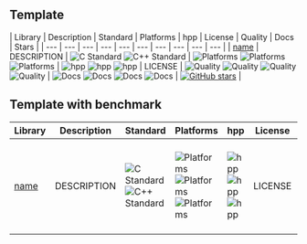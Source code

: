 ## Template

|  Library  |  Description  |  Standard  |  Platforms | hpp  |  License  |  Quality  |  Docs  |  Stars  |
| --- | --- | --- | --- | --- | --- | --- | --- | --- | --- |
| [name](https://github.com/AUTHOR_AND_REPOSITORY) | DESCRIPTION | ![C Standard](https://img.shields.io/badge/C-ANSI%20C%20%7C%20C99%20%7C%20C11%20%7C%20C18%20%7C%20C2x%20%7C%20Embedded%20C-blue?style=flat-square) ![C++ Standard](https://img.shields.io/badge/C%2B%2B-98%20%7C%2003%20%7C%2011%20%7C%2014%20%7C%2017%20%7C%2020-blue?style=flat-square) | ![Platforms](https://img.shields.io/badge/good-Win%20%7C%20Linux%20%7C%20OS%20X-success?style=flat-square) ![Platforms](https://img.shields.io/badge/moderate-Win%20%7C%20Linux%20%7C%20OS%20X-yellow?style=flat-square) ![Platforms](https://img.shields.io/badge/poor-Win%20%7C%20Linux%20%7C%20OS%20X-critical?style=flat-square) | ![hpp](https://img.shields.io/badge/-no-blue?style=flat-square) ![hpp](https://img.shields.io/badge/-yes-success?style=flat-square) ![hpp](https://img.shields.io/badge/-unknown-inactive?style=flat-square) | LICENSE | ![Quality](https://img.shields.io/badge/-poor-critical?style=flat-square) ![Quality](https://img.shields.io/badge/-moderate-yellow?style=flat-square) ![Quality](https://img.shields.io/badge/-good-success?style=flat-square) ![Quality](https://img.shields.io/badge/-unknown-inactive?style=flat-square) | ![Docs](https://img.shields.io/badge/-poor-critical?style=flat-square) ![Docs](https://img.shields.io/badge/-moderate-yellow?style=flat-square) ![Docs](https://img.shields.io/badge/-good-success?style=flat-square) ![Docs](https://img.shields.io/badge/-unknown-inactive?style=flat-square) | [![GitHub stars](https://img.shields.io/github/stars/AUTHOR_AND_REPOSITORY?style=flat-square)](https://github.com/AUTHOR_AND_REPOSITORY/stargazers/) |

## Template with benchmark

|  Library  |  Description  |  Standard  |  Platforms | hpp  |  License  |  Benchmark  |  Quality  |  Docs  |  Stars  |
| --- | --- | --- | --- | --- | --- | --- | --- | --- | --- |
| [name](https://github.com/AUTHOR_AND_REPOSITORY) | DESCRIPTION | ![C Standard](https://img.shields.io/badge/C-ANSI%20C%20%7C%20C99%20%7C%20C11%20%7C%20C18%20%7C%20C2x%20%7C%20Embedded%20C-blue?style=flat-square) ![C++ Standard](https://img.shields.io/badge/C%2B%2B-98%20%7C%2003%20%7C%2011%20%7C%2014%20%7C%2017%20%7C%2020-blue?style=flat-square) | ![Platforms](https://img.shields.io/badge/good-Win%20%7C%20Linux%20%7C%20OS%20X-success?style=flat-square) ![Platforms](https://img.shields.io/badge/moderate-Win%20%7C%20Linux%20%7C%20OS%20X-yellow?style=flat-square) ![Platforms](https://img.shields.io/badge/poor-Win%20%7C%20Linux%20%7C%20OS%20X-critical?style=flat-square) | ![hpp](https://img.shields.io/badge/-no-blue?style=flat-square) ![hpp](https://img.shields.io/badge/-yes-success?style=flat-square) ![hpp](https://img.shields.io/badge/-unknown-inactive?style=flat-square) | LICENSE | ![Benchmark](https://img.shields.io/badge/-yes-success?style=flat-square) ![Benchmark](https://img.shields.io/badge/-no-yellow?style=flat-square) | ![Quality](https://img.shields.io/badge/-poor-critical?style=flat-square) ![Quality](https://img.shields.io/badge/-moderate-yellow?style=flat-square) ![Quality](https://img.shields.io/badge/-good-success?style=flat-square) ![Quality](https://img.shields.io/badge/-unknown-inactive?style=flat-square) | ![Docs](https://img.shields.io/badge/-poor-critical?style=flat-square) ![Docs](https://img.shields.io/badge/-moderate-yellow?style=flat-square) ![Docs](https://img.shields.io/badge/-good-success?style=flat-square) ![Docs](https://img.shields.io/badge/-unknown-inactive?style=flat-square) | [![GitHub stars](https://img.shields.io/github/stars/AUTHOR_AND_REPOSITORY?style=flat-square)](https://github.com/AUTHOR_AND_REPOSITORY/stargazers/) |

